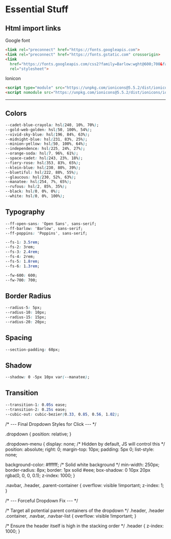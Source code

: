 # Essential Stuff

## Html import links

Google font

``` html
<link rel="preconnect" href="https://fonts.googleapis.com">
<link rel="preconnect" href="https://fonts.gstatic.com" crossorigin>
<link
  href="https://fonts.googleapis.com/css2?family=Barlow:wght@600;700&family=Open+Sans:wght@400;500;700&family=Poppins:wght@400;600&display=swap"
  rel="stylesheet">
```

Ionicon

``` html
<script type="module" src="https://unpkg.com/ionicons@5.5.2/dist/ionicons/ionicons.esm.js"></script>
<script nomodule src="https://unpkg.com/ionicons@5.5.2/dist/ionicons/ionicons.js"></script>
```

---

## Colors

``` css
--cadet-blue-crayola: hsl(240, 10%, 70%);
--gold-web-golden: hsl(50, 100%, 54%);
--vivid-sky-blue: hsl(196, 84%, 63%);
--midnight-blue: hsl(231, 83%, 25%);
--minion-yellow: hsl(50, 100%, 64%);
--independence: hsl(225, 24%, 27%);
--orange-soda: hsl(7, 96%, 61%);
--space-cadet: hsl(243, 23%, 18%);
--fiery-rose: hsl(353, 83%, 65%);
--klein-blue: hsl(230, 80%, 39%);
--bluetiful: hsl(222, 88%, 55%);
--glaucous: hsl(230, 52%, 63%);
--manatee: hsl(254, 7%, 65%);
--rufous: hsl(2, 85%, 35%);
--black: hsl(0, 0%, 0%);
--white: hsl(0, 0%, 100%);
```

## Typography

``` css
--ff-open-sans: 'Open Sans', sans-serif;
--ff-barlow: 'Barlow', sans-serif;
--ff-poppins: 'Poppins', sans-serif;

--fs-1: 3.5rem;
--fs-2: 3rem;
--fs-3: 2.4rem;
--fs-4: 2rem;
--fs-5: 1.8rem;
--fs-6: 1.3rem;

--fw-600: 600;
--fw-700: 700;
```

## Border Radius

``` css
--radius-5: 5px;
--radius-10: 10px;
--radius-15: 15px;
--radius-20: 20px;
```

## Spacing

``` css
--section-padding: 60px;
```

## Shadow

``` css
--shadow: 0 -5px 10px var(--manatee);
```

## Transition

``` css
--transition-1: 0.05s ease;
--transition-2: 0.25s ease;
--cubic-out: cubic-bezier(0.33, 0.85, 0.56, 1.02);
```


/* --- Final Dropdown Styles for Click --- */

.dropdown {
  position: relative;
}

.dropdown-menu {
  display: none; /* Hidden by default, JS will control this */
  position: absolute;
  right: 0;
  margin-top: 10px;
  padding: 5px 0;
  list-style: none;

  background-color: #ffffff; /* Solid white background */
  min-width: 250px;
  border-radius: 8px;
  border: 1px solid #eee;
  box-shadow: 0 10px 20px rgba(0, 0, 0, 0.1);
  z-index: 1000;
}

.navbar, .header, .parent-container {
  overflow: visible !important;
  z-index: 1;
}

/* --- Forceful Dropdown Fix --- */

/* Target all potential parent containers of the dropdown */
.header, 
.header .container, 
.navbar, 
.navbar-list {
  overflow: visible !important;
}

/* Ensure the header itself is high in the stacking order */
.header {
  z-index: 1000;
}
